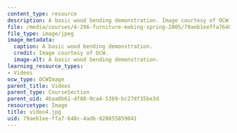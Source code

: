 ```yaml
---
content_type: resource
description: A basic wood bending demonstration. Image courtesy of OCW.
file: /media/courses/4-296-furniture-making-spring-2005/79aeb1eeffa7648c4adb828855859041_video4.jpg
file_type: image/jpeg
image_metadata:
  caption: A basic wood bending demonstration.
  credit: Image courtesy of OCW.
  image-alt: A basic wood bending demonstration.
learning_resource_types:
- Videos
ocw_type: OCWImage
parent_title: Videos
parent_type: CourseSection
parent_uid: 4baa8b61-df88-0ca4-53b9-bc27df35be3d
resourcetype: Image
title: video4.jpg
uid: 79aeb1ee-ffa7-648c-4adb-828855859041
---
```

